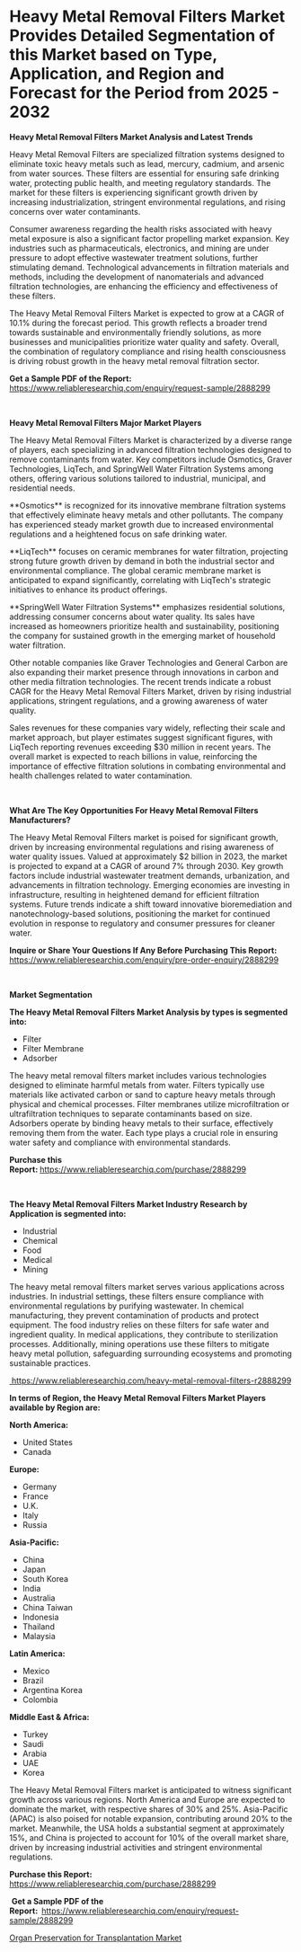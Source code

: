 <p><h1>Heavy Metal Removal Filters Market Provides Detailed Segmentation of this Market based on Type, Application, and Region and Forecast for the Period from 2025 - 2032</h1></p><p><strong>Heavy Metal Removal Filters Market Analysis and Latest Trends</strong></p>
<p><p>Heavy Metal Removal Filters are specialized filtration systems designed to eliminate toxic heavy metals such as lead, mercury, cadmium, and arsenic from water sources. These filters are essential for ensuring safe drinking water, protecting public health, and meeting regulatory standards. The market for these filters is experiencing significant growth driven by increasing industrialization, stringent environmental regulations, and rising concerns over water contaminants.</p><p>Consumer awareness regarding the health risks associated with heavy metal exposure is also a significant factor propelling market expansion. Key industries such as pharmaceuticals, electronics, and mining are under pressure to adopt effective wastewater treatment solutions, further stimulating demand. Technological advancements in filtration materials and methods, including the development of nanomaterials and advanced filtration technologies, are enhancing the efficiency and effectiveness of these filters.</p><p>The Heavy Metal Removal Filters Market is expected to grow at a CAGR of 10.1% during the forecast period. This growth reflects a broader trend towards sustainable and environmentally friendly solutions, as more businesses and municipalities prioritize water quality and safety. Overall, the combination of regulatory compliance and rising health consciousness is driving robust growth in the heavy metal removal filtration sector.</p></p>
<p><strong>Get a Sample PDF of the Report:&nbsp;</strong> <a href="https://www.reliableresearchiq.com/enquiry/request-sample/2888299?utm_campaign=2443&utm_medium=2&utm_source=Github&utm_content=ia&utm_term=14032025&utm_id=heavy-metal-removal-filters">https://www.reliableresearchiq.com/enquiry/request-sample/2888299</a></p>
<p>&nbsp;</p>
<p><strong>Heavy Metal Removal Filters Major Market Players</strong></p>
<p><p>The Heavy Metal Removal Filters Market is characterized by a diverse range of players, each specializing in advanced filtration technologies designed to remove contaminants from water. Key competitors include Osmotics, Graver Technologies, LiqTech, and SpringWell Water Filtration Systems among others, offering various solutions tailored to industrial, municipal, and residential needs.</p><p>**Osmotics** is recognized for its innovative membrane filtration systems that effectively eliminate heavy metals and other pollutants. The company has experienced steady market growth due to increased environmental regulations and a heightened focus on safe drinking water.</p><p>**LiqTech** focuses on ceramic membranes for water filtration, projecting strong future growth driven by demand in both the industrial sector and environmental compliance. The global ceramic membrane market is anticipated to expand significantly, correlating with LiqTech's strategic initiatives to enhance its product offerings.</p><p>**SpringWell Water Filtration Systems** emphasizes residential solutions, addressing consumer concerns about water quality. Its sales have increased as homeowners prioritize health and sustainability, positioning the company for sustained growth in the emerging market of household water filtration.</p><p>Other notable companies like Graver Technologies and General Carbon are also expanding their market presence through innovations in carbon and other media filtration technologies. The recent trends indicate a robust CAGR for the Heavy Metal Removal Filters Market, driven by rising industrial applications, stringent regulations, and a growing awareness of water quality.</p><p>Sales revenues for these companies vary widely, reflecting their scale and market approach, but player estimates suggest significant figures, with LiqTech reporting revenues exceeding $30 million in recent years. The overall market is expected to reach billions in value, reinforcing the importance of effective filtration solutions in combating environmental and health challenges related to water contamination.</p></p>
<p>&nbsp;</p>
<p><strong>What Are The Key Opportunities For Heavy Metal Removal Filters Manufacturers?</strong></p>
<p><p>The Heavy Metal Removal Filters market is poised for significant growth, driven by increasing environmental regulations and rising awareness of water quality issues. Valued at approximately $2 billion in 2023, the market is projected to expand at a CAGR of around 7% through 2030. Key growth factors include industrial wastewater treatment demands, urbanization, and advancements in filtration technology. Emerging economies are investing in infrastructure, resulting in heightened demand for efficient filtration systems. Future trends indicate a shift toward innovative bioremediation and nanotechnology-based solutions, positioning the market for continued evolution in response to regulatory and consumer pressures for cleaner water.</p></p>
<p><strong>Inquire or Share Your Questions If Any Before Purchasing This Report:</strong> <a href="https://www.reliableresearchiq.com/enquiry/pre-order-enquiry/2888299?utm_campaign=2443&utm_medium=2&utm_source=Github&utm_content=ia&utm_term=14032025&utm_id=heavy-metal-removal-filters">https://www.reliableresearchiq.com/enquiry/pre-order-enquiry/2888299</a></p>
<p>&nbsp;</p>
<p><strong>Market Segmentation</strong></p>
<p><strong>The Heavy Metal Removal Filters Market Analysis by types is segmented into:</strong></p>
<p><ul><li>Filter</li><li>Filter Membrane</li><li>Adsorber</li></ul></p>
<p><p>The heavy metal removal filters market includes various technologies designed to eliminate harmful metals from water. Filters typically use materials like activated carbon or sand to capture heavy metals through physical and chemical processes. Filter membranes utilize microfiltration or ultrafiltration techniques to separate contaminants based on size. Adsorbers operate by binding heavy metals to their surface, effectively removing them from the water. Each type plays a crucial role in ensuring water safety and compliance with environmental standards.</p></p>
<p><strong>Purchase this Report:&nbsp;</strong><a href="https://www.reliableresearchiq.com/purchase/2888299?utm_campaign=2443&utm_medium=2&utm_source=Github&utm_content=ia&utm_term=14032025&utm_id=heavy-metal-removal-filters">https://www.reliableresearchiq.com/purchase/2888299</a></p>
<p>&nbsp;</p>
<p><strong>The Heavy Metal Removal Filters Market Industry Research by Application is segmented into:</strong></p>
<p><ul><li>Industrial</li><li>Chemical</li><li>Food</li><li>Medical</li><li>Mining</li></ul></p>
<p><p>The heavy metal removal filters market serves various applications across industries. In industrial settings, these filters ensure compliance with environmental regulations by purifying wastewater. In chemical manufacturing, they prevent contamination of products and protect equipment. The food industry relies on these filters for safe water and ingredient quality. In medical applications, they contribute to sterilization processes. Additionally, mining operations use these filters to mitigate heavy metal pollution, safeguarding surrounding ecosystems and promoting sustainable practices.</p></p>
<p><a href="https://www.reliableresearchiq.com/heavy-metal-removal-filters-r2888299?utm_campaign=2443&utm_medium=2&utm_source=Github&utm_content=ia&utm_term=14032025&utm_id=heavy-metal-removal-filters">&nbsp;https://www.reliableresearchiq.com/heavy-metal-removal-filters-r2888299</a></p>
<p><strong>In terms of Region, the Heavy Metal Removal Filters Market Players available by Region are:</strong></p>
<p>
    <p> <strong> North America: </strong>
        <ul>
            <li>United States</li>
            <li>Canada</li>
        </ul>
        </p> 
    <p> <strong> Europe: </strong>
        <ul>
            <li>Germany</li>
            <li>France</li>
            <li>U.K.</li>
            <li>Italy</li>
            <li>Russia</li>
        </ul>
        </p> 
    <p> <strong> Asia-Pacific: </strong>
        <ul>
            <li>China</li>
            <li>Japan</li>
            <li>South Korea</li>
            <li>India</li>
            <li>Australia</li>
            <li>China Taiwan</li>
            <li>Indonesia</li>
            <li>Thailand</li>
            <li>Malaysia</li>
        </ul>
        </p> 
    <p> <strong> Latin America: </strong>
        <ul>
            <li>Mexico</li>
            <li>Brazil</li>
            <li>Argentina Korea</li>
            <li>Colombia</li>
        </ul>
        </p> 
    <p> <strong> Middle East & Africa: </strong>
        <ul>
            <li>Turkey</li>
            <li>Saudi</li>
            <li>Arabia</li>
            <li>UAE</li>
            <li>Korea</li>
        </ul>
    </p>
    </p>
<p><p>The Heavy Metal Removal Filters market is anticipated to witness significant growth across various regions. North America and Europe are expected to dominate the market, with respective shares of 30% and 25%. Asia-Pacific (APAC) is also poised for notable expansion, contributing around 20% to the market. Meanwhile, the USA holds a substantial segment at approximately 15%, and China is projected to account for 10% of the overall market share, driven by increasing industrial activities and stringent environmental regulations.</p></p>
<p><strong>Purchase this Report: </strong><a href="https://www.reliableresearchiq.com/purchase/2888299?utm_campaign=2443&utm_medium=2&utm_source=Github&utm_content=ia&utm_term=14032025&utm_id=heavy-metal-removal-filters">https://www.reliableresearchiq.com/purchase/2888299</a></p>
<p>&nbsp;<strong>Get a Sample PDF of the Report:&nbsp;&nbsp;</strong><a href="https://www.reliableresearchiq.com/enquiry/request-sample/2888299?utm_campaign=2443&utm_medium=2&utm_source=Github&utm_content=ia&utm_term=14032025&utm_id=heavy-metal-removal-filters">https://www.reliableresearchiq.com/enquiry/request-sample/2888299</a></p>
<p><strong></strong></p>
<p><p><a href="https://github.com/comasnickie/Market-Research-Report-List-1/blob/main/organ-preservation-for-transplantation-market.md?utm_campaign=2443&utm_medium=2&utm_source=Github&utm_content=ia&utm_term=14032025&utm_id=heavy-metal-removal-filters">Organ Preservation for Transplantation Market</a></p></p>